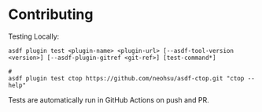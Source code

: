 # Contributing

Testing Locally:

```shell
asdf plugin test <plugin-name> <plugin-url> [--asdf-tool-version <version>] [--asdf-plugin-gitref <git-ref>] [test-command*]

#
asdf plugin test ctop https://github.com/neohsu/asdf-ctop.git "ctop --help"
```

Tests are automatically run in GitHub Actions on push and PR.
